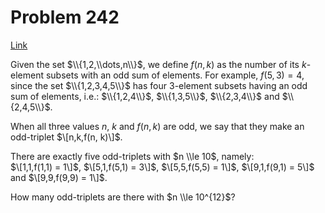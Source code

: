 # Problem 242

[Link](https://projecteuler.net/problem=242)

Given the set $\\{1,2,\\dots,n\\}$, we define $f(n, k)$ as the number of its $k$-element subsets with an odd sum of elements. For example, $f(5,3) = 4$, since the set $\\{1,2,3,4,5\\}$ has four $3$-element subsets having an odd sum of elements, i.e.: $\\{1,2,4\\}$, $\\{1,3,5\\}$, $\\{2,3,4\\}$ and $\\{2,4,5\\}$.

When all three values $n$, $k$ and $f(n, k)$ are odd, we say that they make an odd-triplet $\[n,k,f(n, k)\]$.

There are exactly five odd-triplets with $n \\le 10$, namely:  
$\[1,1,f(1,1) = 1\]$, $\[5,1,f(5,1) = 3\]$, $\[5,5,f(5,5) = 1\]$, $\[9,1,f(9,1) = 5\]$ and $\[9,9,f(9,9) = 1\]$.

How many odd-triplets are there with $n \\le 10^{12}$?
